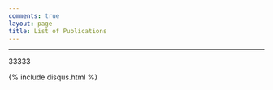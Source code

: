 ```yaml
---
comments: true
layout: page
title: List of Publications
---
```

---


33333
   





{% include disqus.html %}

